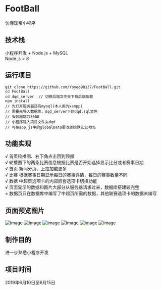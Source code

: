 # FootBall
仿懂球帝小程序
## 技术栈
小程序开发 + Node.js + MySQL<br>
Node.js > 8
## 运行项目
    git clone https://github.com/Yoyeo98137/FootBall.git
    cd FootBall
    cd dqd_server  // 切换后端文件夹下载后端依赖
    npm install
    // 先打开服务器还有mysql(本人用的xampp)
    // 需要先导入数据库，dqd_server下的dqd.sql文件
    // 服务器端口3000
    // 小程序导入项目文件夹dqd
    // 可在app.js中的globalData更改原始默认ip地址
## 功能实现
√ 首页轮播图、右下角点击回到顶部<br>
√ 轮播图下的两条比赛信息根据比赛是否开始选择显示比分或者赛事日期<br>
√ 首页 新闻分页、上拉加载更多<br>
√ 比赛 根据赛事日期显示每日的赛事详情，每日的赛事数量不同<br>
√ 数据 中超页选项卡的内部嵌套选项卡切换功能<br>
√ 页面显示的数据和图片大部分从服务器请求过来，数据库搭建较完整<br>
× 数据页只在数据库中编写了中超页所需的数据，其他联赛选项卡的数据未编写
## 页面预览图片
![image](https://github.com/Yoyeo98137/FootBall/blob/master/img/01.png)
![image](https://github.com/Yoyeo98137/FootBall/blob/master/img/02.png)
![image](https://github.com/Yoyeo98137/FootBall/blob/master/img/03.png)
![image](https://github.com/Yoyeo98137/FootBall/blob/master/img/04.png)
![image](https://github.com/Yoyeo98137/FootBall/blob/master/img/05.png)
![image](https://github.com/Yoyeo98137/FootBall/blob/master/img/06.png)
## 制作目的
进一步熟悉小程序开发
## 项目时间
2019年6月10日至6月15日

